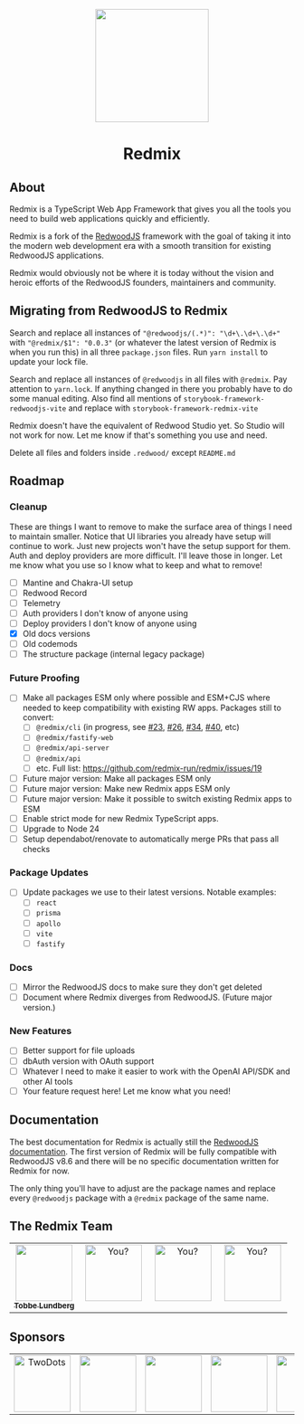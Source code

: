 <p align="center">
  <img src="https://avatars2.githubusercontent.com/u/197462962?v=4" width="200" />
  <h1 align="center">Redmix</h1>
</p>

## About

Redmix is a TypeScript Web App Framework that gives you all the tools you need
to build web applications quickly and efficiently.

Redmix is a fork of the [RedwoodJS](https://redwoodjs.com/) framework with the
goal of taking it into the modern web development era with a smooth transition
for existing RedwoodJS applications.

Redmix would obviously not be where it is today without the vision and heroic
efforts of the RedwoodJS founders, maintainers and community.

## Migrating from RedwoodJS to Redmix

Search and replace all instances of `"@redwoodjs/(.*)": "\d+\.\d+\.\d+"`
with `"@redmix/$1": "0.0.3"` (or whatever the latest version of Redmix is when
you run this) in all three `package.json` files. Run `yarn install` to update
your lock file.

Search and replace all instances of `@redwoodjs` in all files with `@redmix`.
Pay attention to `yarn.lock`. If anything changed in there you probably have to
do some manual editing. Also find all mentions of
`storybook-framework-redwoodjs-vite` and replace with
`storybook-framework-redmix-vite`

Redmix doesn't have the equivalent of Redwood Studio yet. So Studio will not
work for now. Let me know if that's something you use and need.

Delete all files and folders inside `.redwood/` except `README.md`

## Roadmap

### Cleanup

These are things I want to remove to make the surface area of things I need to
maintain smaller. Notice that UI libraries you already have setup will continue
to work. Just new projects won't have the setup support for them. Auth and
deploy providers are more difficult. I'll leave those in longer. Let me know
what you use so I know what to keep and what to remove!

- [ ] Mantine and Chakra-UI setup
- [ ] Redwood Record
- [ ] Telemetry
- [ ] Auth providers I don't know of anyone using
- [ ] Deploy providers I don't know of anyone using
- [x] Old docs versions
- [ ] Old codemods
- [ ] The structure package (internal legacy package)

### Future Proofing

- [ ] Make all packages ESM only where possible and ESM+CJS where needed to
      keep compatibility with existing RW apps. Packages still to convert:
  - [ ] `@redmix/cli` (in progress, see
        [#23](https://github.com/redmix-run/redmix/pull/23),
        [#26](https://github.com/redmix-run/redmix/pull/26),
        [#34](https://github.com/redmix-run/redmix/pull/34),
        [#40](https://github.com/redmix-run/redmix/pull/40), etc)
  - [ ] `@redmix/fastify-web`
  - [ ] `@redmix/api-server`
  - [ ] `@redmix/api`
  - [ ] etc. Full list: https://github.com/redmix-run/redmix/issues/19
- [ ] Future major version: Make all packages ESM only
- [ ] Future major version: Make new Redmix apps ESM only
- [ ] Future major version: Make it possible to switch existing Redmix apps to
      ESM
- [ ] Enable strict mode for new Redmix TypeScript apps.
- [ ] Upgrade to Node 24
- [ ] Setup dependabot/renovate to automatically merge PRs that pass all checks

### Package Updates

- [ ] Update packages we use to their latest versions. Notable examples:
  - [ ] `react`
  - [ ] `prisma`
  - [ ] `apollo`
  - [ ] `vite`
  - [ ] `fastify`

### Docs

- [ ] Mirror the RedwoodJS docs to make sure they don't get deleted
- [ ] Document where Redmix diverges from RedwoodJS. (Future major version.)

### New Features

- [ ] Better support for file uploads
- [ ] dbAuth version with OAuth support
- [ ] Whatever I need to make it easier to work with the OpenAI API/SDK and
      other AI tools
- [ ] Your feature request here! Let me know what you need!

## Documentation

The best documentation for Redmix is actually still the
[RedwoodJS documentation](https://redwoodjs.com/docs). The first version of
Redmix will be fully compatible with RedwoodJS v8.6 and there will be no
specific documentation written for Redmix for now.

The only thing you'll have to adjust are the package names and replace every
`@redwoodjs` package with a `@redmix` package of the same name.

## The Redmix Team

<table>
  <tr>
    <td align="center" valign="top" width="25%"><a href="https://tobbe.dev"><img src="https://avatars0.githubusercontent.com/u/30793?v=4" width="100px;" alt=""/><br /><sub><b>Tobbe Lundberg</b></sub></a></td>
    <td align="center" valign="top" width="25%"><img src="https://placehold.co/400x400?text=You?" width="100px;" alt="You?"/></td>
    <td align="center" valign="top" width="25%"><img src="https://placehold.co/400x400?text=You?" width="100px;" alt="You?"/></td>
    <td align="center" valign="top" width="25%"><img src="https://placehold.co/400x400?text=You?" width="100px;" alt="You?"/></td>
  </tr>
</table>

## Sponsors

<table>
  <tr>
    <td align="center" valign="center" width="20%"><a href="https://twodots.net"><img src="https://github.com/user-attachments/assets/a98ae112-9f66-4c0a-a450-fa410725b230" width="100px;" alt="TwoDots"/></a></td>
    <td align="center" valign="center" width="20%"><img src="https://placehold.co/400x400?text=Your\nCompany?" width="100px;" alt=""/></td>
    <td align="center" valign="center" width="20%"><img src="https://placehold.co/400x400?text=Your\nCompany?" width="100px;" alt=""/></td>
    <td align="center" valign="center" width="20%"><img src="https://placehold.co/400x400?text=Your\nCompany?" width="100px;" alt=""/></td>
    <td align="center" valign="center" width="20%"><img src="https://placehold.co/400x400?text=Your\nCompany?" width="100px;" alt=""/></td>
  </tr>
</table>
